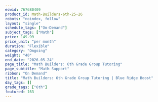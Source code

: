 ```yaml
---
ecwid: 767680409
product_id: Math-Builders-6th-25-26
robots: "noindex, follow"
layout: "single"
schedule_tags: ["On-Demand"]
subject_tags: ["Math"]
price: 149.99
price_unit: "per month"
duration: "Flexible"
category: "Ongoing"
weight: "40"
end_date: "2026-05-24"
page_title: "Math Builders: 6th Grade Group Tutoring"
page_subtitle: "Math Support"
ribbon: "On Demand"
title: "Math Builders: 6th Grade Group Tutoring | Blue Ridge Boost"
day_tags: []
grade_tags: ["6th"]
featured: 163
---
```

